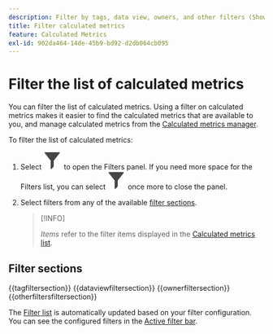 ```yaml
---
description: Filter by tags, data view, owners, and other filters (Show All, Mine, Shared With me, Favorites, and Approved.)
title: Filter calculated metrics
feature: Calculated Metrics
exl-id: 902da464-14de-45b9-bd92-d2db064cb095
---
```

# Filter the list of calculated metrics

You can filter the list of calculated metrics. Using a filter on calculated metrics makes it easier to find the calculated metrics that are available to you, and manage calculated metrics from the [Calculated metrics manager](cm-manager.md). 


To filter the list of calculated metrics:

1. Select ![Filter](/help/assets/icons/Filter.svg) to open the Filters panel. If you need more space for the Filters list, you can select ![Filter](/help/assets/icons/Filter.svg) once more to close the panel.
1. Select filters from any of the available [filter sections](#filter-sections). 
   
   >[!INFO]
   >
   >*Items* refer to the filter items displayed in the [Calculated metrics list](cm-manager.md#filters-list).
   > 

## Filter sections

{{tagfiltersection}} 
{{dataviewfiltersection}}
{{ownerfiltersection}}
{{otherfiltersfiltersection}}


The [Filter list](manage-filters.md#filters-list) is automatically updated based on your filter configuration. You can see the configured filters in the [Active filter bar](manage-filters.md#active-filter-bar).
